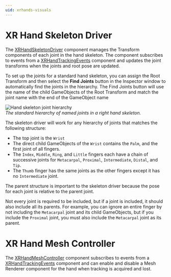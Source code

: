 ```yaml
---
uid: xrhands-visuals
---
```

# XR Hand Skeleton Driver

The [XRHandSkeletonDriver](xref:UnityEngine.XR.Hands.XRHandSkeletonDriver) component manages the Transform components of each joint in the hand skeleton.
The component subscribes to events from a [XRHandTrackingEvents](xref:UnityEngine.XR.Hands.XRHandTrackingEvents) component and updates the joint transforms when the joints and root pose are updated.

To set up the joints for a standard hand skeleton, you can assign the Root Transform and then select the **Find Joints** button in the Inspector window to automatically find the joints in the hierarchy.
The Find Joints button will use the name of the child GameObjects of the Root Transform and match the joint name with the end of the GameObject name

![Hand skeleton joint hierarchy](../images/xrhand-skeleton-joint-hierarchy.png)<br />*The standard hierarchy of named joints in a right hand skeleton.*

The skeleton driver will work for any hierarchy of joints that matches the following structure:
- The top joint is the `Wrist`
- The direct child GameObjects of the `Wrist` contains the `Palm`, and the first joint of all fingers.
- The `Index`, `Middle`, `Ring`, and `Little` fingers each have a chain of successive joints for `Metacarpal`, `Proximal`, `Intermediate`, `Distal`, and `Tip`.
- The `Thumb` finger has the same joints as the other fingers except it has no `Intermediate` joint.

The parent structure is important to the skeleton driver because the pose for each joint is relative to the parent joint.

Not every joint is required to be included, but if a joint is included, it should also include all its parents.
For example, you can ignore an entire finger by not including the `Metacarpal` joint and its child GameObjects, but if you include the `Proximal` joint, you must also include the `Metacarpal` joint as its parent.

# XR Hand Mesh Controller

The [XRHandMeshController](xref:UnityEngine.XR.Hands.XRHandMeshController) component subscribes to events from a [XRHandTrackingEvents](xref:UnityEngine.XR.Hands.XRHandTrackingEvents) component and can enable and disable a Mesh Renderer component for the hand when tracking is acquired and lost.
